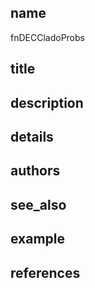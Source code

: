 ## name
fnDECCladoProbs
## title
## description
## details
## authors
## see_also
## example
## references
